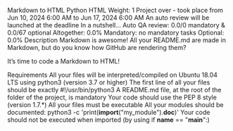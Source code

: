 Markdown to HTML
Python
HTML
 Weight: 1
 Project over - took place from Jun 10, 2024 6:00 AM to Jun 17, 2024 6:00 AM
 An auto review will be launched at the deadline
In a nutshell…
Auto QA review: 0.0/0 mandatory & 0.0/67 optional
Altogether:  0.0%
Mandatory: no mandatory tasks
Optional: 0.0%
Description
Markdown is awesome! All your README.md are made in Markdown, but do you know how GitHub are rendering them?

It’s time to code a Markdown to HTML!

Requirements
All your files will be interpreted/compiled on Ubuntu 18.04 LTS using python3 (version 3.7 or higher)
The first line of all your files should be exactly #!/usr/bin/python3
A README.md file, at the root of the folder of the project, is mandatory
Your code should use the PEP 8 style (version 1.7.*)
All your files must be executable
All your modules should be documented: python3 -c 'print(__import__("my_module").__doc__)'
Your code should not be executed when imported (by using if __name__ == "__main__":)
